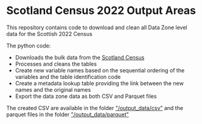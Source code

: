 # Scotland Census 2022 Output Areas
This repository contains code to download and clean all Data Zone level data for the Scottish 2022 Census

The python code:

* Downloads the bulk data from the [Scotland Census](https://www.scotlandscensus.gov.uk/documents/2022-output-area-data/)
* Processes and cleans the tables
* Create new variable names based on the sequential ordering of the variables and the table identification code
* Create a metadata lookup table providing the link between the new names and the original names
* Export the data zone data as both CSV and Parquet files

The created CSV are available in the folder ["/output_data/csv"](/output_data/csv) and the parquet files in the folder ["/output_data/parquet"](/output_data/parquet)